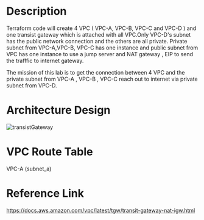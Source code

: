 Description
=======================================

Terraform code will create 4 VPC ( VPC-A, VPC-B, VPC-C and VPC-D ) and one transist gateway which is attached with all VPC.Only VPC-D's subnet has the public network connection and the others are all private.
Private subnet from VPC-A,VPC-B, VPC-C has one instance and  public subnet from VPC has one instance to use a jump server and NAT gateway , EIP to send the trafffic to internet gateway.

The mission of this lab is to get the connection between 4 VPC and the private subnet from VPC-A , VPC-B , VPC-C reach out to internet via private subnet from VPC-D.

Architecture Design
=======================================

![transistGateway](https://github.com/khinnandartun/knt-terraform-labs/assets/79824409/38ce83f6-2885-49f8-b345-1dbea60700c5)


VPC Route Table
=======================================
VPC-A (subnet_a)




Reference Link
========================================

https://docs.aws.amazon.com/vpc/latest/tgw/transit-gateway-nat-igw.html
